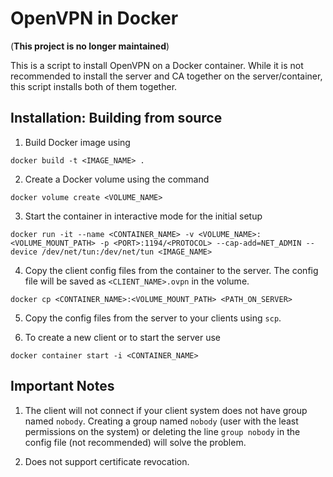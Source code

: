 # OpenVPN in Docker

(**This project is no longer maintained**)

This is a script to install OpenVPN on a Docker container. While it is not recommended to install the server and CA together on the server/container, this script installs both of them together.

## Installation: Building from source

1. Build Docker image using
```
docker build -t <IMAGE_NAME> .
```

2. Create a Docker volume using the command
```
docker volume create <VOLUME_NAME>
```

3. Start the container in interactive mode for the initial setup
```
docker run -it --name <CONTAINER_NAME> -v <VOLUME_NAME>:<VOLUME_MOUNT_PATH> -p <PORT>:1194/<PROTOCOL> --cap-add=NET_ADMIN --device /dev/net/tun:/dev/net/tun <IMAGE_NAME>
```

4. Copy the client config files from the container to the server. The config file will be saved as `<CLIENT_NAME>.ovpn` in the volume.
```
docker cp <CONTAINER_NAME>:<VOLUME_MOUNT_PATH> <PATH_ON_SERVER>
```

5. Copy the config files from the server to your clients using `scp`.


6. To create a new client or to start the server use
```
docker container start -i <CONTAINER_NAME>
```

## Important Notes

1. The client will not connect if your client system does not have group named `nobody`. Creating a group named `nobody` (user with the least permissions on the system) or deleting the line `group nobody` in the config file (not recommended) will solve the problem.

2. Does not support certificate revocation.
